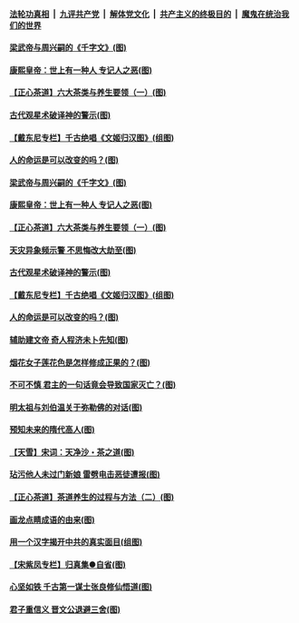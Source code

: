 ####  [法轮功真相](../../../../basic/blob/master/README.md?t=06220702) &nbsp;|&nbsp; [九评共产党](../../../../9ping.md/blob/master/README.md?t=06220702) &nbsp;|&nbsp; [解体党文化](../../../../jtdwh.md/blob/master/README.md?t=06220702)  &nbsp;|&nbsp; [共产主义的终极目的](../../../../gczydzjmd.md/blob/master/README.md?t=06220702) &nbsp;|&nbsp; [魔鬼在统治我们的世界](../../../../mgztzwmdsj.md/blob/master/README.md?t=06220702) 

#### [梁武帝与周兴嗣的《千字文》(图)](../pages/p7/936914.md?t=06220702) 

#### [康熙皇帝：世上有一种人 专记人之恶(图)](../pages/p7/937141.md?t=06220702) 

#### [【正心茶道】六大茶类与养生要领（一）(图)](../pages/p7/936910.md?t=06220702) 

#### [古代观星术破译神的警示(图)](../pages/p7/936938.md?t=06220702) 

#### [【戴东尼专栏】千古绝唱《文姬归汉图》(组图)](../pages/p7/933598.md?t=06220702) 

#### [人的命运是可以改变的吗？(图)](../pages/p7/936633.md?t=06220702) 

#### [梁武帝与周兴嗣的《千字文》(图)](../pages/p7/936914.md?t=06220702) 

#### [康熙皇帝：世上有一种人 专记人之恶(图)](../pages/p7/937141.md?t=06220702) 

#### [【正心茶道】六大茶类与养生要领（一）(图)](../pages/p7/936910.md?t=06220702) 

#### [天灾异象频示警 不思悔改大劫至(图)](../pages/p7/937076.md?t=06220702) 

#### [古代观星术破译神的警示(图)](../pages/p7/936938.md?t=06220702) 

#### [【戴东尼专栏】千古绝唱《文姬归汉图》(组图)](../pages/p7/933598.md?t=06220702) 

#### [人的命运是可以改变的吗？(图)](../pages/p7/936633.md?t=06220702) 

#### [辅助建文帝 奇人程济未卜先知(图)](../pages/p7/936751.md?t=06220702) 

#### [烟花女子莲花色是怎样修成正果的？(图)](../pages/p7/936627.md?t=06220702) 

#### [不可不慎 君主的一句话竟会导致国家灭亡？(图)](../pages/p7/936921.md?t=06220702) 

#### [明太祖与刘伯温关于弥勒佛的对话(图)](../pages/p7/936918.md?t=06220702) 

#### [预知未来的隋代高人(图)](../pages/p7/936519.md?t=06220702) 

#### [【天雪】宋词：天净沙・茶之道(图)](../pages/p7/936606.md?t=06220702) 

#### [玷污他人未过门新娘 雷劈电击恶徒遭报(图)](../pages/p7/936730.md?t=06220702) 

#### [【正心茶道】茶道养生的过程与方法（二）(图)](../pages/p7/936188.md?t=06220702) 

#### [画龙点睛成语的由来(图)](../pages/p7/936521.md?t=06220702) 

#### [用一个汉字揭开中共的真实面目(组图)](../pages/p7/936605.md?t=06220702) 

#### [【宋紫凤专栏】归真集●自省(图)](../pages/p7/936715.md?t=06220702) 

#### [心坚如铁 千古第一谋士张良修仙悟道(图)](../pages/p7/936518.md?t=06220702) 

#### [君子重信义 晋文公退避三舍(图)](../pages/p7/936517.md?t=06220702) 

